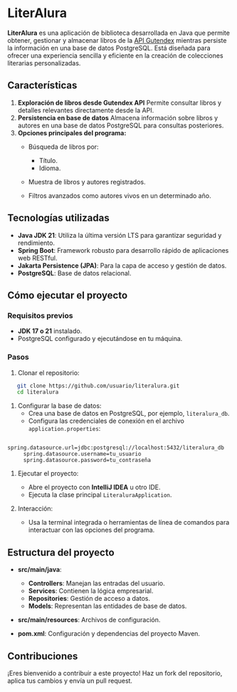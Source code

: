 # LiterAlura
**LiterAlura** es una aplicación de biblioteca desarrollada en Java que permite obtener, gestionar y almacenar libros de la [API Gutendex]() mientras persiste la información en una base de datos PostgreSQL. Está diseñada para ofrecer una experiencia sencilla y eficiente en la creación de colecciones literarias personalizadas.
## Características
1. **Exploración de libros desde Gutendex API**
   Permite consultar libros y detalles relevantes directamente desde la API.
2. **Persistencia en base de datos**
   Almacena información sobre libros y autores en una base de datos PostgreSQL para consultas posteriores.
3. **Opciones principales del programa:**
   - Búsqueda de libros por:
      - Título.
      - Idioma.

   - Muestra de libros y autores registrados.
   - Filtros avanzados como autores vivos en un determinado año.

## Tecnologías utilizadas
- **Java JDK 21**: Utiliza la última versión LTS para garantizar seguridad y rendimiento.
- **Spring Boot**: Framework robusto para desarrollo rápido de aplicaciones web RESTful.
- **Jakarta Persistence (JPA)**: Para la capa de acceso y gestión de datos.
- **PostgreSQL**: Base de datos relacional.

## Cómo ejecutar el proyecto
### Requisitos previos
- **JDK 17 o 21** instalado.
- PostgreSQL configurado y ejecutándose en tu máquina.

### Pasos
1. Clonar el repositorio:
``` bash
   git clone https://github.com/usuario/literalura.git
   cd literalura
```
1. Configurar la base de datos:
   - Crea una base de datos en PostgreSQL, por ejemplo, `literalura_db`.
   - Configura las credenciales de conexión en el archivo `application.properties`:
``` properties
     spring.datasource.url=jdbc:postgresql://localhost:5432/literalura_db
     spring.datasource.username=tu_usuario
     spring.datasource.password=tu_contraseña
```
1. Ejecutar el proyecto:
   - Abre el proyecto con **IntelliJ IDEA** u otro IDE.
   - Ejecuta la clase principal `LiteraluraApplication`.

2. Interacción:
   - Usa la terminal integrada o herramientas de línea de comandos para interactuar con las opciones del programa.

## Estructura del proyecto
- **src/main/java**:
   - **Controllers**: Manejan las entradas del usuario.
   - **Services**: Contienen la lógica empresarial.
   - **Repositories**: Gestión de acceso a datos.
   - **Models**: Representan las entidades de base de datos.

- **src/main/resources**: Archivos de configuración.
- **pom.xml**: Configuración y dependencias del proyecto Maven.

## Contribuciones
¡Eres bienvenido a contribuir a este proyecto! Haz un fork del repositorio, aplica tus cambios y envía un pull request.
